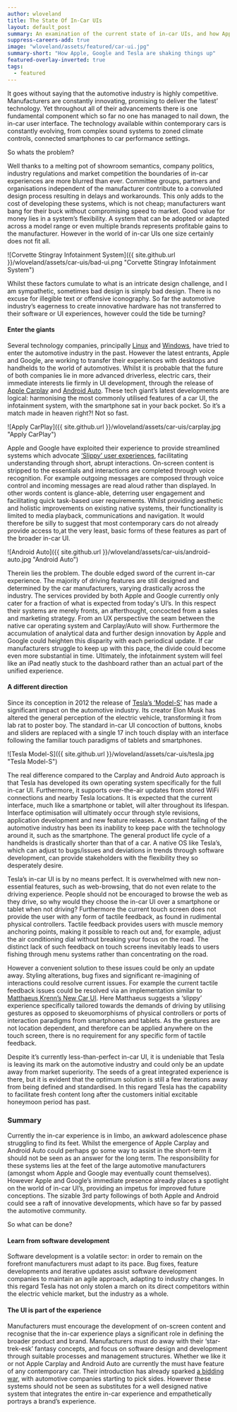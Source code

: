```yaml
---
author: wloveland
title: The State Of In-Car UIs
layout: default_post
summary: An examination of the current state of in-car UIs, and how Apple, Google and Tesla are significantly shaking things up.
suppress-careers-add: true
image: "wloveland/assets/featured/car-ui.jpg"
summary-short: "How Apple, Google and Tesla are shaking things up"
featured-overlay-inverted: true
tags:
  - featured
---
```


It goes without saying that the automotive industry is highly competitive. Manufacturers are constantly innovating, promising to deliver the ‘latest’ technology. Yet throughout all of their advancements there is one fundamental component which so far no one has managed to nail down, the in-car user interface. The technology available within contemporary cars is constantly evolving, from complex sound systems to zoned climate controls, connected smartphones to car performance settings.

So whats the problem?

Well thanks to a melting pot of showroom semantics, company politics, industry regulations and market competition the boundaries of in-car experiences are more blurred than ever. Committee groups, partners and organisations independent of the manufacturer contribute to a convoluted design process resulting in delays and workarounds. This only adds to the cost of developing these systems, which is not cheap; manufacturers want bang for their buck without compromising speed to market. Good value for money lies in a system’s flexibility. A system that can be adopted or adapted across a model range or even multiple brands represents profitable gains to the manufacturer. However in the world of in-car UIs one size certainly does not fit all.

![Corvette Stingray Infotainment System]({{ site.github.url }}/wloveland/assets/car-uis/bad-ui.png "Corvette Stingray Infotainment System")

Whilst these factors cumulate to what is an intricate design challenge, and I am sympathetic, sometimes bad design is simply bad design. There is no excuse for illegible text or offensive iconography. So far the automotive industry’s eagerness to create innovative hardware has not transferred to their software or UI experiences, however could the tide be turning?


#### Enter the giants

Several technology companies, principally [Linux](https://www.automotivelinux.org/) and [Windows](http://www.autoblog.com/2014/04/07/microsoft-windows-in-the-car-video/), have tried to enter the automotive industry in the past. However the latest entrants, Apple and Google, are working to transfer their experiences with desktops and handhelds to the world of automotives. Whilst it is probable that the future of both companies lie in more advanced driverless, electric cars, their immediate interests lie firmly in UI development, through the release of [Apple Carplay](https://www.apple.com/uk/ios/carplay/) and [Android Auto](http://www.android.com/auto/). These tech giant’s latest developments are logical: harmonising the most commonly utilised features of a car UI, the infotainment system, with the smartphone sat in your back pocket. So it’s a match made in heaven right?! Not so fast.

![Apply CarPlay]({{ site.github.url }}/wloveland/assets/car-uis/carplay.jpg "Apply CarPlay")

Apple and Google have exploited their experience to provide streamlined systems which advocate [‘Slippy’ user experiences](http://www.slideshare.net/JakeZukowski/ux-in-automobiles-balancing-effective-ui-design-driver-safety-41477573), facilitating understanding through short, abrupt interactions. On-screen content is stripped to the essentials and interactions are completed through voice recognition. For example outgoing messages are composed through voice control and incoming messages are read aloud rather than displayed. In other words content is glance-able, deterring user engagement and facilitating quick task-based user requirements. Whilst providing aesthetic and holistic improvements on existing native systems, their functionality is limited to media playback, communications and navigation. It would therefore be silly to suggest that most contemporary cars do not already provide access to,at the very least, basic forms of these features as part of the broader in-car UI.

![Android Auto]({{ site.github.url }}/wloveland/assets/car-uis/android-auto.jpg "Android Auto")

Therein lies the problem. The double edged sword of the current in-car experience. The majority of driving features are still designed and determined by the car manufacturers, varying drastically across the industry. The services provided by both Apple and Google currently only cater for a fraction of what is expected from today's UI’s. In this respect their systems are merely fronts, an afterthought, concocted from a sales and marketing strategy. From an UX perspective the seam between the native car operating system and Carplay/Auto will show. Furthermore the accumulation of analytical data and further design innovation by Apple and Google could heighten this disparity with each periodical update. If car manufacturers struggle to keep up with this pace, the divide could become even more substantial in time. Ultimately, the infotainment system will feel like an iPad neatly stuck to the dashboard rather than an actual part of the unified experience.


#### A different direction

Since its conception in 2012 the release of [Tesla’s ‘Model-S’](http://www.teslamotors.com/models) has made a significant impact on the automotive industry. Its creator Elon Musk has altered the general perception of the electric vehicle, transforming it from lab rat to poster boy. The standard in-car UI concoction of buttons, knobs and sliders are replaced with a single 17 inch touch display with an interface following the familiar touch paradigms of tablets and smartphones.

![Tesla Model-S]({{ site.github.url }}/wloveland/assets/car-uis/tesla.jpg "Tesla Model-S")

The real difference compared to the Carplay and Android Auto approach is that Tesla has developed its own operating system specifically for the full in-car UI. Furthermore, it supports over-the-air updates from stored WiFi connections and nearby Tesla locations. It is expected that the current interface, much like a smartphone or tablet, will alter throughout its lifespan. Interface optimisation will ultimately occur through style revisions, application development and new feature releases. A constant failing of the automotive industry has been its inability to keep pace with the technology around it, such as the smartphone. The general product life cycle of a handhelds is drastically shorter than that of a car. A native OS like Tesla’s, which can adjust to bugs/issues and deviations in trends through software development, can provide stakeholders with the flexibility they so desperately desire.

Tesla’s in-car UI is by no means perfect. It is overwhelmed with new non-essential features, such as web-browsing, that do not even relate to the driving experience. People should not be encouraged to browse the web as they drive, so why would they choose the in-car UI over a smartphone or tablet when not driving? Furthermore the current touch screen does not provide the user with any form of tactile feedback, as found in rudimental physical controllers. Tactile feedback provides users with muscle memory anchoring points, making it possible to reach out and, for example, adjust the air conditioning dial without breaking your focus on the road. The distinct lack of such feedback on touch screens inevitably leads to users fishing through menu systems rather than concentrating on the road.

However a convenient solution to these issues could be only an update away. Styling alterations, bug fixes and significant re-imagining of interactions could resolve current issues. For example the current tactile feedback issues could be resolved via an implementation similar to [Matthaeus Krenn’s New Car UI](http://matthaeuskrenn.com/new-car-ui/). Here Matthaeus suggests a ‘slippy’ experience specifically tailored towards the demands of driving by utilising gestures as opposed to skeuomorphisms of physical controllers or ports of interaction paradigms from smartphones and tablets. As the gestures are not location dependent, and therefore can be applied anywhere on the touch screen, there is no requirement for any specific form of tactile feedback.

Despite it’s currently less-than-perfect in-car UI, it is undeniable that Tesla is leaving its mark on the automotive industry and could only be an update away from market superiority. The seeds of a great integrated experience is there, but it is evident that the optimum solution is still a few iterations away from being defined and standardised. In this regard Tesla has the capability to facilitate fresh content long after the customers initial excitable honeymoon period has past.


### Summary

Currently the in-car experience is in limbo, an awkward adolescence phase struggling to find its feet. Whilst the emergence of Apple Carplay and Android Auto could perhaps go some way to assist in the short-term it should not be seen as an answer for the long term. The responsibility for these systems lies at the feet of the large automotive manufacturers (amongst whom Apple and Google may eventually count themselves). However Apple and Google’s immediate presence already places a spotlight on the world of in-car UI’s, providing an impetus for improved future conceptions. The sizable 3rd party followings of both Apple and Android could see a raft of innovative developments, which have so far by passed the automotive community.

So what can be done?

#### Learn from software development

Software development is a volatile sector: in order to remain on the forefront manufacturers must adapt to its pace. Bug fixes, feature developments and iterative updates assist software development companies to maintain an agile approach, adapting to industry changes. In this regard Tesla has not only stolen a march on its direct competitors within the electric vehicle market, but the industry as a whole.

#### The UI is part of the experience

Manufacturers must encourage the development of on-screen content and recognise that the in-car experience plays a significant role in defining the broader product and brand. Manufacturers must do away with their ‘star-trek-esk’ fantasy concepts, and focus on software design and development through suitable processes and management structures. Whether we like it or not Apple Carplay and Android Auto are currently the must have feature of any contemporary car. Their introduction has already sparked [a bidding war](http://www.wired.com/2014/06/carplay-android-auto-automakers/), with automotive companies starting to pick sides. However these systems should not be seen as substitutes for a well designed native system that integrates the entire in-car experience and empathetically portrays a brand’s experience.
